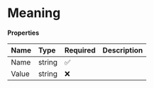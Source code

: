 # Meaning

**Properties**

| Name  | Type   | Required | Description |
| :---- | :----- | :------- | :---------- |
| Name  | string | ✅       |             |
| Value | string | ❌       |             |

<!-- This file was generated by liblab | https://liblab.com/ -->
